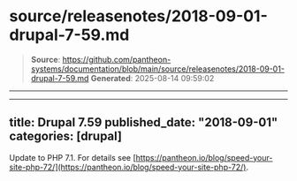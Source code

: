 # source/releasenotes/2018-09-01-drupal-7-59.md

> **Source**: https://github.com/pantheon-systems/documentation/blob/main/source/releasenotes/2018-09-01-drupal-7-59.md
> **Generated**: 2025-08-14 09:59:02

---

---
title: Drupal 7.59
published_date: "2018-09-01"
categories: [drupal]
---
Update to PHP 7.1. For details see [https://pantheon.io/blog/speed-your-site-php-72/](https://pantheon.io/blog/speed-your-site-php-72/).
